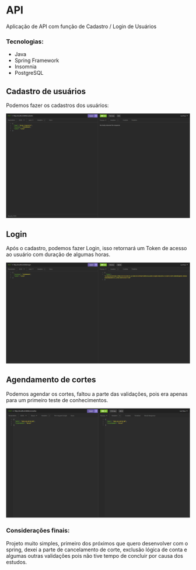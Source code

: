 # API

Aplicação de API com função de Cadastro / Login de Usuários
### Tecnologias:
- Java
- Spring Framework
- Insomnia
- PostgreSQL

## Cadastro de usuários

Podemos fazer os cadastros dos usuários:

![](https://github.com/Beforg/assets/blob/main/api/Captura%20de%20tela%202024-04-27%20132539.png)

## Login

Após o cadastro, podemos fazer Login, isso retornará um Token de acesso ao usuário com duração de algumas horas.

![](https://github.com/Beforg/assets/blob/main/api/token.png)

## Agendamento de cortes

Podemos agendar os cortes, faltou a parte das validações, pois era apenas para um primeiro teste de conhecimentos.

![](https://github.com/Beforg/assets/blob/main/api/consulta.png)


### Considerações finais:

Projeto muito simples, primeiro dos próximos que quero desenvolver com o spring, dexei a parte de cancelamento de corte, exclusão lógica de conta e algumas outras validações
pois não tive tempo de concluir por causa dos estudos.
